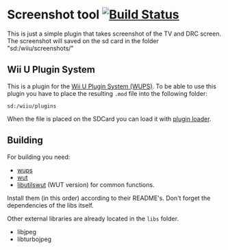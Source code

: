 # Screenshot tool [![Build Status](https://api.travis-ci.org/Maschell/ScreenshotWUPS.svg?branch=master)](https://travis-ci.org/Maschell/ScreenshotWUPS)

This is just a simple plugin that takes screenshot of the TV and DRC screen. The screenshot will saved on the sd card in the folder "sd:/wiiu/screenshots/"

## Wii U Plugin System
This is a plugin for the [Wii U Plugin System (WUPS)](https://github.com/Maschell/WiiUPluginSystem/). To be able to use this plugin you have to place the resulting `.mod` file into the following folder:

```
sd:/wiiu/plugins
```
When the file is placed on the SDCard you can load it with [plugin loader](https://github.com/Maschell/WiiUPluginSystem/).

## Building

For building you need: 
- [wups](https://github.com/Maschell/WiiUPluginSystem)
- [wut](https://github.com/decaf-emu/wut)
- [libutilswut](https://github.com/Maschell/libutils/tree/wut) (WUT version) for common functions.

Install them (in this order) according to their README's. Don't forget the dependencies of the libs itself.

Other external libraries are already located in the `libs` folder.

- libjpeg
- libturbojpeg